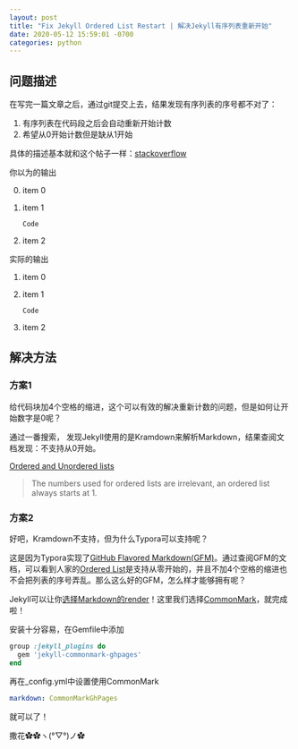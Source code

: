 ```yaml
---
layout: post  
title: "Fix Jekyll Ordered List Restart | 解决Jekyll有序列表重新开始"  
date: 2020-05-12 15:59:01 -0700
categories: python  
---
```


##  问题描述

在写完一篇文章之后，通过git提交上去，结果发现有序列表的序号都不对了：

1. 有序列表在代码段之后会自动重新开始计数
2. 希望从0开始计数但是缺从1开始

具体的描述基本就和这个帖子一样：[stackoverflow](https://stackoverflow.com/questions/18088955/markdown-continue-numbered-list)

你以为的输出

0. item 0

1. item 1

   ```
   Code
   ```

2. item 2

实际的输出

1. item 0

2. item 1

   ```
   Code
   ```

1. item 2

## 解决方法

### 方案1

给代码块加4个空格的缩进，这个可以有效的解决重新计数的问题，但是如何让开始数字是0呢？

通过一番搜索， 发现Jekyll使用的是Kramdown来解析Markdown，结果查阅文档发现：不支持从0开始。

[Ordered and Unordered lists](https://kramdown.gettalong.org/syntax.html#ordered-and-unordered-lists)

> The numbers used for ordered lists are irrelevant, an ordered list always starts at 1.

### 方案2

好吧，Kramdown不支持，但为什么Typora可以支持呢？

这是因为Typora实现了[GitHub Flavored Markdown(GFM)](https://github.github.com/gfm/)。通过查阅GFM的文档，可以看到人家的[Ordered List](https://github.github.com/gfm/#ordered-list-marker)是支持从零开始的，并且不加4个空格的缩进也不会把列表的序号弄乱。那么这么好的GFM，怎么样才能够拥有呢？

Jekyll可以让你[选择Markdown的render](https://github.github.com/gfm/#ordered-list-marker)！这里我们选择[CommonMark](https://github.com/github/jekyll-commonmark-ghpages)，就完成啦！

安装十分容易，在Gemfile中添加

```ruby
group :jekyll_plugins do
  gem 'jekyll-commonmark-ghpages'
end
```

再在_config.yml中设置使用CommonMark

```yml
markdown: CommonMarkGhPages
```

就可以了！

撒花✿✿ヽ(°▽°)ノ✿